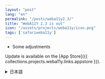 ```yaml
---
layout: "post"
lang: "en"
permalink: "/posts/weba11y2.3/"
title: "WebA11Y 2.3 is out"
icon: "/assets/projects/weba11y/icon.png"
tags: ['safariweba11y']
---
```


- Some adjustments

Update is available on the [App Store]({{ collections.projects.weba11y.links.appstore }}).

<details lang="ja">
<summary>日本語</summary>

- いくつかの調整を行いました

アップデートは[App Store]({{ collections.projects.weba11y.links.appstore }})で利用可能です。

</details>
